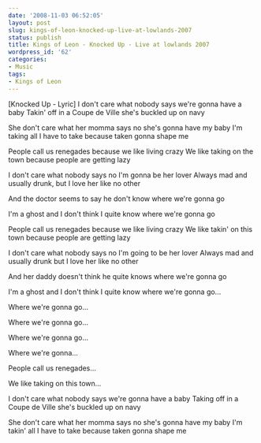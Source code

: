 ```yaml
---
date: '2008-11-03 06:52:05'
layout: post
slug: kings-of-leon-knocked-up-live-at-lowlands-2007
status: publish
title: Kings of Leon - Knocked Up - Live at lowlands 2007
wordpress_id: '62'
categories:
- Music
tags:
- Kings of Leon
---
```



[Knocked Up - Lyric]
I don't care what nobody says we're gonna have a baby
Takin' off in a Coupe de Ville she's buckled up on navy

She don't care what her momma says no she's gonna have my baby
I'm taking all I have to take because taken gonna shape me

People call us renegades because we like living crazy
We like taking on the town because people are getting lazy

I don't care what nobody says no I'm gonna be her lover
Always mad and usually drunk, but I love her like no other

And the doctor seems to say he don't know where we're gonna go

I'm a ghost and I don't think I quite know where we're gonna go

People call us renegades because we like living crazy
We like takin' on this town because people are getting lazy

I don't care what nobody says no I'm going to be her lover
Always mad and usually drunk but I love her like no other

And her daddy doesn't think he quite knows where we're gonna go

I'm a ghost and I don't think I quite know where we're gonna go...

Where we're gonna go...

Where we're gonna go...

Where we're gonna go...

Where we're gonna...


People call us renegades...

We like taking on this town...

I don't care what nobody says we're gonna have a baby
Taking off in a Coupe de Ville she's buckled up on navy


She don't care what her momma says no she's gonna have my baby
I'm takin' all I have to take because taken gonna shape me 
